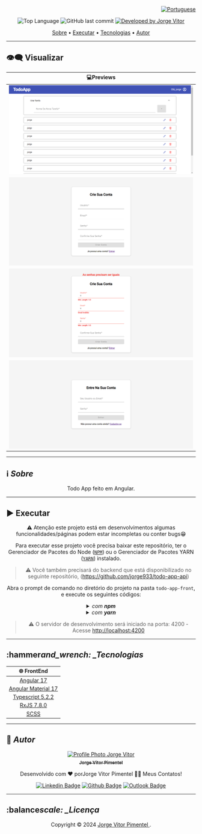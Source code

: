 <div align="right">

</div>

<div align="right">
  
  [![Portuguese](https://cdn-icons-png.flaticon.com/32/3022/3022546.png)](README.md)
  
</div>

<p align="center"> 
  <img alt="Top Language" src="https://img.shields.io/github/languages/top/jorge933/angular-todo-app?color=3498db&style=for-the-badge">
  <img alt="GitHub last commit" src="https://img.shields.io/github/last-commit/jorge933/angular-todo-app?color=3498db&style=for-the-badge&label=Ultimo%20Commit">   
  <a href="https://github.com/jorge933">
    <img alt="Developed by Jorge Vitor" src="https://img.shields.io/badge/Developer-Jorge_Vitor-%3498db?color=3498db&style=for-the-badge&label=Desenvolvedor">
  </a>

</p>

<p align="center">
 <a href="#information_source-sobre">Sobre</a> •
 <a href="#arrow_forward-executar">Executar</a> •
 <a href="#hammer_and_wrench-tecnologias">Tecnologias</a> • 
 <a href="#boy-autor">Autor</a>
</p>

---

## 👁️‍🗨️ **Visualizar**

<div align="center">

| :computer:Previews  
| :--------------------------------------------------------------------------:
| <kbd><img src=".github/tasks-page.png" alt="Página de Tarefas"/></kbd> |
| <kbd><img src="./.github/signup.png" alt="Criar Conta"/></kbd> |
| <kbd><img src=".github/invalid-form.png" alt="Formulário de Autenticação Inválido"/></kbd> |
| <kbd><img src=".github/login.png" alt="Login"/></kbd> |

</div>
  
---
## ℹ️ _Sobre_

<div align="center">

Todo App feito em Angular.

---

</div>

</div>

## ▶️ **Executar**

<div align="center">

⚠️ Atenção este projeto está em desenvolvimentos algumas funcionalidades/páginas podem estar incompletas ou conter bugs😁

Para executar esse projeto você precisa baixar este repositório, ter o Gerenciador de Pacotes do Node ([`NPM`](https://www.npmjs.com/get-npm)) ou o Gerenciador de Pacotes YARN ([`YARN`](https://yarnpkg.com/getting-started)) instalado.

> ⚠️ Você também precisará do backend que está disponibilizado no seguinte repositório, (https://github.com/jorge933/todo-app-api)

Abra o prompt de comando no diretório do projeto na pasta <code>todo-app-front</code>, e execute os seguintes códigos:

<details>
  <summary><i>com <b>npm</b></i></summary>
  
  ```bash
  # Instalar dependências
  $ npm install ou npm i

# Iniciar o servidor de desenvolvimento

$ npm start

````

</details>

<details>
<summary><i>com <b>yarn</b></i></summary>

```bash
# Instalar dependências
$ yarn install

# Iniciar o servidor de desenvolvimento
$ yarn start

````

</details>

> ⚠️ O servidor de desenvolvimento será iniciado na porta: 4200 - Acesse <http://localhost:4200>

</div>

---

## :hammer*and_wrench: \_Tecnologias*

<div align="center">

|                          🌐 FrontEnd                          |
| :-----------------------------------------------------------: |
|               [Angular 17](https://angular.io/)               |
|      [Angular Material 17](https://material.angular.io/)      |
|      [Typescript 5.2.2](https://www.typescriptlang.org/)      |
| [RxJS 7.8.0](https://rxjs-dev.firebaseapp.com/guide/overview) |
|                [SCSS](https://sass-lang.com/)                 |

</div>

---

## 👦 _Autor_

<div align="center">

<a href="https://github.com/jorge933">
 <img src="https://github.com/jorge933.png"  width="100px;" alt="Profile Photo Jorge Vitor"/>
 <br/>
 <sub><b>Jorge Vitor Pimentel</b></sub>
</a>

Desenvolvido com ❤️ porJorge Vitor Pimentel 👋🏽 Meus Contatos!

[![Linkedin Badge](https://img.shields.io/badge/-Jorge_Vitor-blue?style=flat-square&logo=Linkedin&logoColor=white)](https://www.linkedin.com/in/jorge-vitor-pimentel/)
[![Github Badge](https://img.shields.io/badge/-Jorge_Vitor-000?style=flat-square&logo=Github&logoColor=white)](https://github.com/jorge933)
[![Outlook Badge](https://img.shields.io/badge/-Jorge_Vitor-0078d4?style=flat-square&logo=microsoft-outlook&logoColor=white)](mailto:jorgevitorp9@gmail.com)

</div>

---

## :balance*scale: \_Licença*

<div align="center">

Copyright ©️ 2024 [Jorge Vitor Pimentel ](https://github.com/jorge933).<br />

</div>
